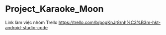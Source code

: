 # Project_Karaoke_Moon

Link làm việc nhóm Trello
https://trello.com/b/pogKnJr8/nh%C3%B3m-hkt-android-studio-code
